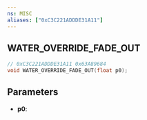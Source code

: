 ```yaml
---
ns: MISC
aliases: ["0xC3C221ADDDE31A11"]
---
```

## WATER_OVERRIDE_FADE_OUT

```c
// 0xC3C221ADDDE31A11 0x63A89684
void WATER_OVERRIDE_FADE_OUT(float p0);
```


## Parameters
* **p0**: 

